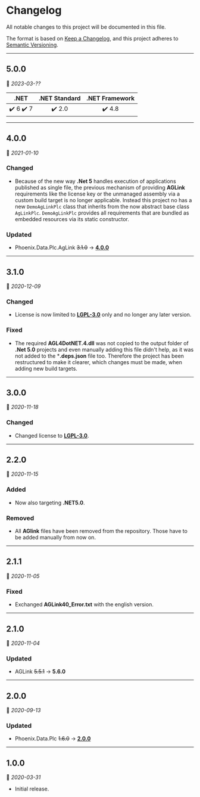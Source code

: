 ﻿# Changelog

All notable changes to this project will be documented in this file.

The format is based on [Keep a Changelog](https://keepachangelog.com/en/1.0.0/), and this project adheres to [Semantic Versioning](https://semver.org/spec/v2.0.0.html).
___

## 5.0.0

:calendar: _2023-03-??_

|                   .NET                    |     .NET Standard      |     .NET Framework     |
| :---------------------------------------: | :--------------------: | :--------------------: |
| :heavy_check_mark: 6 :heavy_check_mark: 7 | :heavy_check_mark: 2.0 | :heavy_check_mark: 4.8 |

___

## 4.0.0

:calendar: _2021-01-10_

### Changed

- Because of the new way **.Net 5** handles execution of applications published as single file, the previous mechanism of providing **AGLink** requirements like the license key or the unmanaged assembly via a custom build target is no longer applicable. Instead this project no has a new `DemoAgLinkPlc` class that inherits from the now abstract base class `AgLinkPlc`. `DemoAgLinkPlc` provides all requirements that are bundled as embedded resources via its static constructor.

### Updated

- Phoenix.Data.Plc.AgLink ~~3.1.0~~ → [**4.0.0**](..\..\Plc.AgLink\⬙\CHANGELOG.md)
___

## 3.1.0

:calendar: _2020-12-09_

### Changed

- License is now limited to [**LGPL-3.0**](https://www.gnu.org/licenses/lgpl-3.0.html) only and no longer any later version.

### Fixed

- The required **AGL4DotNET.4.dll** was not copied to the output folder of **.Net 5.0** projects and even manually adding this file didn't help, as it was not added to the ***.deps.json** file too. Therefore the project has been restructured to make it clearer, which changes must be made, when adding new build targets.
___

## 3.0.0

:calendar: _2020-11-18_

### Changed

- Changed license to [**LGPL-3.0**](https://www.gnu.org/licenses/lgpl-3.0.html).
___

## 2.2.0

:calendar: _2020-11-15_

### Added

- Now also targeting **.NET5.0**.

### Removed

- All **AGlink** files have been removed from the repository. Those have to be added manually from now on.
___

## 2.1.1

:calendar: _2020-11-05_

### Fixed

- Exchanged **AGLink40_Error.txt** with the english version.
___

## 2.1.0

:calendar: _2020-11-04_

### Updated

- AGLink ~~5.5.1~~ → **5.6.0**
___

## 2.0.0

:calendar: _2020-09-13_

### Updated

- Phoenix.Data.Plc ~~1.6.0~~ → [**2.0.0**](..\..\Plc\⬙\CHANGELOG.md)
___

## 1.0.0

:calendar: _2020-03-31_

- Initial release.